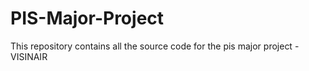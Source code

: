 # PIS-Major-Project
This repository contains all the source code for the pis major project - VISINAIR
